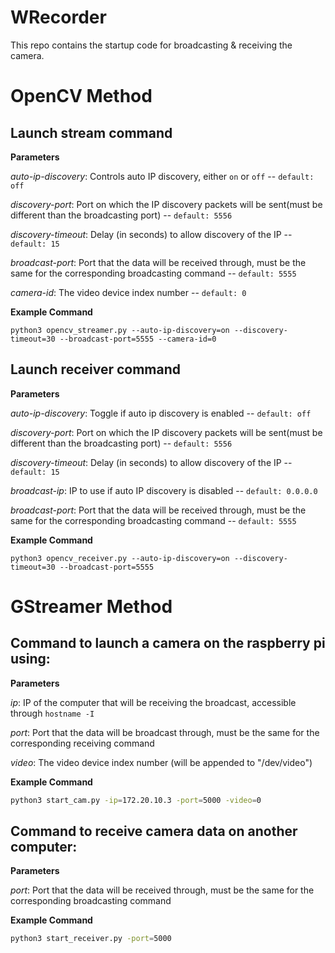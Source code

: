 # WRecorder
This repo contains the startup code for broadcasting & receiving the camera.

# OpenCV Method

## Launch stream command
**Parameters**

*auto-ip-discovery*: Controls auto IP discovery, either `on` or `off` -- `default: off`

*discovery-port*: Port on which the IP discovery packets will be sent(must be different than the broadcasting port) -- `default: 5556`

*discovery-timeout*: Delay (in seconds) to allow discovery of the IP -- `default: 15`

*broadcast-port*: Port that the data will be received through, must be the same for the corresponding broadcasting command -- `default: 5555`

*camera-id*: The video device index number -- `default: 0`

**Example Command**
```
python3 opencv_streamer.py --auto-ip-discovery=on --discovery-timeout=30 --broadcast-port=5555 --camera-id=0
```


## Launch receiver command
**Parameters**

*auto-ip-discovery*: Toggle if auto ip discovery is enabled -- `default: off`

*discovery-port*: Port on which the IP discovery packets will be sent(must be different than the broadcasting port) -- `default: 5556`

*discovery-timeout*: Delay (in seconds) to allow discovery of the IP -- `default: 15`

*broadcast-ip*: IP to use if auto IP discovery is disabled -- `default: 0.0.0.0`

*broadcast-port*: Port that the data will be received through, must be the same for the corresponding broadcasting command -- `default: 5555`

**Example Command**
```
python3 opencv_receiver.py --auto-ip-discovery=on --discovery-timeout=30 --broadcast-port=5555
```

# GStreamer Method

##  Command to launch a camera on the raspberry pi using:
**Parameters**

*ip*: IP of the computer that will be receiving the broadcast, accessible through `hostname -I`

*port*: Port that the data will be broadcast through, must be the same for the corresponding receiving command

*video*: The video device index number (will be appended to "/dev/video")

**Example Command**
```sh
python3 start_cam.py -ip=172.20.10.3 -port=5000 -video=0
```

## Command to receive camera data on another computer:
**Parameters**

*port*: Port that the data will be received through, must be the same for the corresponding broadcasting command

**Example Command**
```sh
python3 start_receiver.py -port=5000
```